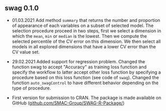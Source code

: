 ## swag 0.1.0

- 01.03.2021 Add method `summary` that returns the number and proportion of appearance of each variables on a subset of selected model. The selection procedure proceed in two steps, first we select a dimension in which the `mean`, `min` or `median` is the lowest. Then we compute the selected percentile of the CV error on this dimension. We then select all models in all explored dimensions that have a lower CV error than the CV value set.

- 29.02.2021 Added support for regression problem. Changed the function swag to accept "Accuracy" as training loss function and specify the workflow to latter accept other loss function by specifying a procedure based on this loss function (see code of `swag`). Changed  the function `auto_swagControl` to have different behavior depending on the type of procedure.

- First version for submission to CRAN. The package is made available on GitHub ([github.com/SMAC-Group/SWAG-R-Package/](https://github.com/SMAC-Group/SWAG-R-Package/))
